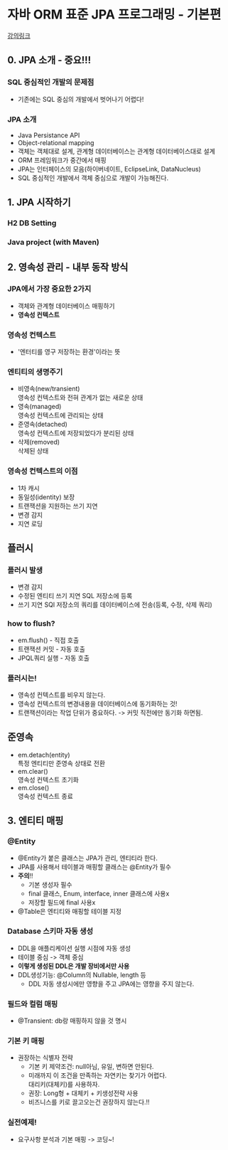 # 자바 ORM 표준 JPA 프로그래밍 - 기본편
[강의링크](https://www.inflearn.com/course/ORM-JPA-Basic#)

## 0. JPA 소개 - **중요!!!**
### SQL 중심적인 개발의 문제점
- 기존에는 SQL 중심의 개발에서 벗어나기 어렵다!

### JPA 소개
- Java Persistance API
- Object-relational mapping
- 객체는 객체대로 설계, 관계형 데이터베이스는 관계형 데이터베이스대로 설계
- ORM 프레임워크가 중간에서 매핑
- JPA는 인터페이스의 모음(하이버네이트, EclipseLink, DataNucleus)
- SQL 중심적인 개발에서 객체 중심으로 개발이 가능해진다.

## 1. JPA 시작하기
### H2 DB Setting
### Java project (with Maven)

## 2. 영속성 관리 - 내부 동작 방식
### JPA에서 가장 중요한 2가지
- 객체와 관계형 데이터베이스 매핑하기
- **영속성 컨텍스트**

### 영속성 컨텍스트
- '엔터티를 영구 저장하는 환경'이라는 뜻

### 엔티티의 생명주기
- 비영속(new/transient)   
영속성 컨텍스트와 전혀 관계가 없는 새로운 상태
- 영속(managed)   
영속성 컨텍스트에 관리되는 상태
- 준영속(detached)   
영속성 컨텍스트에 저장되었다가 분리된 상태
- 삭제(removed)   
삭제된 상태

### 영속성 컨텍스트의 이점
- 1차 캐시
- 동일성(identity) 보장
- 트랜잭션을 지원하는 쓰기 지연
- 변경 감지
- 지연 로딩

## 플러시
### 플러시 발생
- 변경 감지
- 수정된 엔티티 쓰기 지연 SQL 저장소에 등록
- 쓰기 지연 SQl 저장소의 쿼리를 데이터베이스에 전송(등록, 수정, 삭제 쿼리)

### how to flush?
- em.flush() - 직접 호출
- 트랜잭션 커밋 - 자동 호출
- JPQL쿼리 실행 - 자동 호출

### 플러시는!
- 영속성 컨텍스트를 비우지 않는다.
- 영속성 컨텍스트의 변경내용을 데이터베이스에 동기화하는 것!
- 트랜잭션이라는 작업 단위가 중요하다. -> 커밋 직전에만 동기화 하면됨.

## 준영속
- em.detach(entity)   
특정 엔티티만 준영속 상태로 전환
- em.clear()   
영속성 컨텍스트 초기화
- em.close()   
영속성 컨텍스트 종료

## 3. 엔티티 매핑
### @Entity
- @Entity가 붙은 클래스는 JPA가 관리, 엔티티라 한다.
- JPA를 사용해서 테이블과 매핑할 클래스는 @Entity가 필수
- **주의**!!
    - 기본 생성자 필수
    - final 클래스, Enum, interface, inner 클래스에 사용x
    - 저장할 필드에 final 사용x
- @Table은 엔티티와 매핑할 테이블 지정

### Database 스키마 자동 생성
- DDL을 애플리케이션 실행 시점에 자동 생성
- 테이블 중심 -> 객체 중심
- **이렇게 생성된 DDL은 개발 장비에서만 사용**
- DDL생성기능: @Column의 Nullable, length 등
    - DDL 자동 생성시에만 영향을 주고 JPA에는 영향을 주지 않는다.

### 필드와 컬럼 매핑
- @Transient: db랑 매핑하지 않을 것 명시

### 기본 키 매핑
- 권장하는 식별자 전략
    - 기본 키 제약조건: null아님, 유일, 변하면 안된다.
    - 미래까지 이 조건을 만족하는 자연키는 찾기가 어렵다.   
    대리키(대체키)를 사용하자.
    - 권장: Long형 + 대체키 + 키생성전략 사용
    - 비즈니스를 키로 끌고오는건 권장하지 않는다.!!

### 실전예제!
- 요구사항 분석과 기본 매핑 -> 코딩~!
